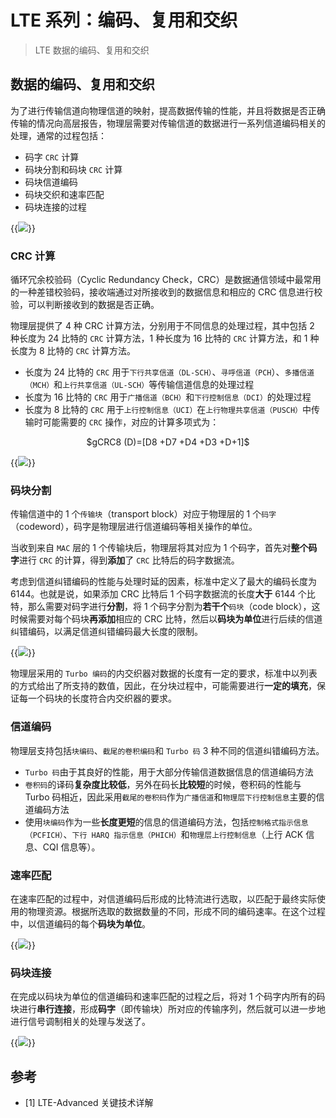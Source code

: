 # LTE 系列：编码、复用和交织


> LTE 数据的编码、复用和交织

<!--more-->

## 数据的编码、复用和交织

为了进行传输信道向物理信道的映射，提高数据传输的性能，并且将数据是否正确传输的情况向高层报告，物理层需要对传输信道的数据进行一系列信道编码相关的处理，通常的过程包括：

- 码字 `CRC` 计算
- 码块分割和码块 `CRC` 计算
- 码块信道编码
- 码块交织和速率匹配
- 码块连接的过程

{{<image src="https://fastly.jsdelivr.net/gh/techkoala/techkoala.github.io@master/images/WirelessCommunication/LTE/LTE_Physical_Layer/LTE_physical_layer_4.webp" caption="传输块物理层信道编码的过程">}}

### CRC 计算

循环冗余校验码（Cyclic Redundancy Check，CRC）是数据通信领域中最常用的一种差错校验码，接收端通过对所接收到的数据信息和相应的 CRC 信息进行校验，可以判断接收到的数据是否正确。

物理层提供了 4 种 CRC 计算方法，分别用于不同信息的处理过程，其中包括 2 种长度为 24 比特的 `CRC` 计算方法，1 种长度为 16 比特的 `CRC` 计算方法，和 1 种长度为 8 比特的 `CRC` 计算方法。

- 长度为 24 比特的 `CRC` 用于`下行共享信道（DL-SCH）`、`寻呼信道（PCH`）、`多播信道（MCH）`和`上行共享信道（UL-SCH）`等传输信道信息的处理过程
- 长度为 16 比特的 `CRC` 用于`广播信道（BCH）`和`下行控制信息（DCI）`的处理过程
- 长度为 8 比特的 `CRC` 用于`上行控制信息（UCI）`在`上行物理共享信道（PUSCH）`中传输时可能需要的 `CRC` 操作，对应的计算多项式为：

<center>$gCRC8 (D)=[D8 +D7 +D4 +D3 +D+1]$</center>

{{<image src="https://fastly.jsdelivr.net/gh/techkoala/techkoala.github.io@master/images/WirelessCommunication/LTE/LTE_Physical_Layer/LTE_physical_layer_5.webp" caption="CRC 计算（gCRC8）">}}

### 码块分割

传输信道中的 1 个`传输块`（transport block）对应于物理层的 1 个`码字`（codeword），码字是物理层进行信道编码等相关操作的单位。

当收到来自 `MAC` 层的 1 个传输块后，物理层将其对应为 1 个码字，首先对**整个码字**进行 `CRC` 的计算，得到**添加**了 `CRC` 比特后的码字数据流。

考虑到信道纠错编码的性能与处理时延的因素，标准中定义了最大的编码长度为 6144。也就是说，如果添加 CRC 比特后 1 个码字数据流的长度**大于** 6144 个比特，那么需要对码字进行**分割**，将 1 个码字分割为**若干个**`码块`（code block），这时候需要对每个码块**再添加**相应的 CRC 比特，然后以**码块为单位**进行后续的信道纠错编码，以满足信道纠错编码最大长度的限制。

{{<image src="https://fastly.jsdelivr.net/gh/techkoala/techkoala.github.io@master/images/WirelessCommunication/LTE/LTE_Physical_Layer/LTE_physical_layer_6.webp" caption="码块分割">}}

物理层采用的 `Turbo 编码`的内交织器对数据的长度有一定的要求，标准中以列表的方式给出了所支持的数值，因此，在分块过程中，可能需要进行**一定的填充**，保证每一个码块的长度符合内交织器的要求。

### 信道编码

物理层支持包括`块编码`、`截尾的卷积编码`和 `Turbo 码` 3 种不同的信道纠错编码方法。

- `Turbo 码`由于其良好的性能，用于大部分传输信道数据信息的信道编码方法
- `卷积码`的译码**复杂度比较低**，另外在码长**比较短**的时候，卷积码的性能与 Turbo 码相近，因此采用`截尾的卷积码`作为`广播信道`和`物理层下行控制信息`主要的信道编码方法
- 使用`块编码`作为一些**长度更短**的信息的信道编码方法，包括`控制格式指示信息（PCFICH）`、`下行 HARQ 指示信息（PHICH）`和`物理层上行控制信息`（上行 ACK 信息、CQI 信息等）。

### 速率匹配

在速率匹配的过程中，对信道编码后形成的比特流进行选取，以匹配于最终实际使用的物理资源。根据所选取的数据数量的不同，形成不同的编码速率。在这个过程中，以信道编码的每个**码块为单位**。

{{<image src="https://fastly.jsdelivr.net/gh/techkoala/techkoala.github.io@master/images/WirelessCommunication/LTE/LTE_Physical_Layer/LTE_physical_layer_7.webp" caption="Turbo 码速率匹配的数据选择">}}

### 码块连接

在完成以码块为单位的信道编码和速率匹配的过程之后，将对 1 个码字内所有的码块进行**串行连接**，形成**码字**（即传输块）所对应的传输序列，然后就可以进一步地进行信号调制相关的处理与发送了。

{{<image src="https://fastly.jsdelivr.net/gh/techkoala/techkoala.github.io@master/images/WirelessCommunication/LTE/LTE_Physical_Layer/LTE_physical_layer_8.webp" caption="码块连接">}}

## 参考

- [1] LTE-Advanced 关键技术详解

